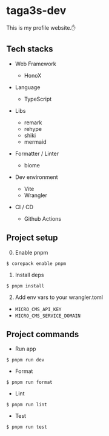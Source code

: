# taga3s-dev

This is my profile website.✋

## Tech stacks

- Web Framework
  - HonoX

- Language
  - TypeScript

- Libs
  - remark
  - rehype
  - shiki
  - mermaid 

- Formatter / Linter
  - biome

- Dev environment
  - Vite
  - Wrangler

- CI / CD
  - Github Actions

## Project setup

0. Enable pnpm
```
$ corepack enable pnpm
```

1. Install deps
```
$ pnpm install
```

2. Add env vars to your wrangler.toml
  - `MICRO_CMS_API_KEY`
  - `MICRO_CMS_SERVICE_DOMAIN`

## Project commands

- Run app
```
$ pnpm run dev
```

- Format
```
$ pnpm run format
```

- Lint
```
$ pnpm run lint
```

- Test
```
$ pnpm run test
```
